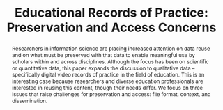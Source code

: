 ---
abstract: 'Researchers in information science are placing increased attention on data
  reuse and on what must be preserved with that data to enable meaningful use by scholars
  within and across disciplines. Although the focus has been on scientific or quantitative
  data, this paper expands the discussion to qualitative data – specifically digital
  video records of practice in the field of education. This is an interesting case
  because researchers and diverse education professionals are interested in reusing
  this content, though their needs differ. We focus on three issues that raise challenges
  for preservation and access: file format, context, and dissemination.'
creators:
- Yakel, Elizabeth
- Frank, Rebecca
- Suzuka, Kara
date: null
document_url: https://services.phaidra.univie.ac.at/api/object/o:429567/download
grand_parent: iPRES
institutions: []
keywords:
- data reuse; qualitative data; educational records of practice; digital preservation;
  video preservation; data access
landing_page_url: https://phaidra.univie.ac.at/o:429567
language: eng
layout: publication
license: CC BY 4.0 International
notes_url: null
parent: iPRES 2015
presentation_url: null
publication_type: paper
size: 551619
source_name: iPRES
title: 'Educational Records of Practice: Preservation and Access Concerns'
year: 2015
---